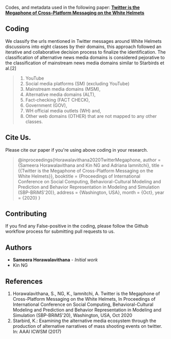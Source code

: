 Codes, and metadata used in the following paper: 
**[Twitter is the Megaphone of Cross-Platform Messaging on the White Helmets](https://www.cse.usf.edu/dsg/data/publications/papers/megaphone-sameera-brims20.pdf)**

## Coding
We classify the urls mentioned in Twitter messages around White Helmets discussions into eight classes by their domains, this approach followed an iterative and collaborative decision process to finalize the identification. The classification of alternative news media domains is considered pejorative to the classification of mainstream news media domains similar to Starbirds et al.[2]
> 1. YouTube
> 2. Social media platforms (SM) (excluding YouTube)
> 3. Mainstream media domains (MSM),
> 4. Alternative media domains (ALT),
> 5. Fact-checking (FACT CHECK), 
> 6. Government (GOV), 
> 7. WH official media outlets (WH) and, 
> 8. Other web domains (OTHER) that are not mapped to any other classes.

## Cite Us.
Please cite our paper if you're using above coding in your research.
> @inproceedings{Horawalavithana2020TwitterMegaphone,
> author = {Sameera Horawalavithana and Kin NG and Adriana Iamnitchi},
> title = {{Twitter is the Megaphone of Cross-Platform Messaging on the White Helmets}},
> booktitle = {Proceedings of International Conference on Social Computing, Behavioral-Cultural Modeling and Prediction and Behavior Representation in Modeling and Simulation (SBP-BRiMS'20)},
> address = {Washington, USA},
> month = {Oct},
> year = {2020}
> }

## Contributing

If you find any False-positive in the coding, please follow the Github workflow process for submitting pull requests to us.


## Authors

* **Sameera Horawalavithana** - *Initial work*
* Kin NG

## References
1. Horawalavithana, S., NG, K., Iamnitchi, A. Twitter is the Megaphone of Cross-Platform Messaging on the White Helmets,
In Proceedings of International Conference on Social Computing, Behavioral-Cultural Modeling and Prediction and Behavior Representation in Modeling and Simulation (SBP-BRiMS'20), Washington, USA, Oct 2020
2. Starbird, K.: Examining the alternative media ecosystem through the production of alternative narratives of mass shooting events on twitter. In: AAAI ICWSM (2017)
